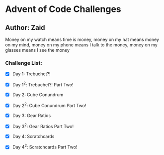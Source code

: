 # Advent of Code Challenges
## Author: Zaid


Money on my watch means time is money, money on my hat means money on my mind, money on my phone means I talk to the money, money on my glasses means I see the money

### Challenge List:

- [X] Day 1: Trebuchet?!
- [X] Day 1<sup>2</sup>: Trebuchet?! Part Two!
- [X] Day 2: Cube Conundrum
- [X] Day 2<sup>2</sup>: Cube Conundrum Part Two!
- [X] Day 3: Gear Ratios
- [X] Day 3<sup>2</sup>: Gear Ratios Part Two!
- [X] Day 4: Scratchcards
- [X] Day 4<sup>2</sup>: Scratchcards Part Two!

